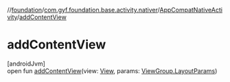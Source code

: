 //[foundation](../../../index.md)/[com.gyf.foundation.base.activity.nativer](../index.md)/[AppCompatNativeActivity](index.md)/[addContentView](add-content-view.md)

# addContentView

[androidJvm]\
open fun [addContentView](add-content-view.md)(view: [View](https://developer.android.com/reference/kotlin/android/view/View.html), params: [ViewGroup.LayoutParams](https://developer.android.com/reference/kotlin/android/view/ViewGroup.LayoutParams.html))